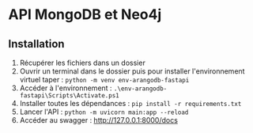 # API MongoDB et Neo4j

## Installation 

1) Récupérer les fichiers dans un dossier
2) Ouvrir un terminal dans le dossier puis pour installer l'environnement virtuel taper :
   ` python -m venv env-arangodb-fastapi `
3) Accéder à l'environnement : `.\env-arangodb-fastapi\Scripts\Activate.ps1`
4) Installer toutes les dépendances : `pip install -r requirements.txt`
5) Lancer l'API : `python -m uvicorn main:app --reload`
6) Accéder au swagger : http://127.0.0.1:8000/docs 
